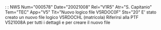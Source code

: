  :  : NWS Num="000578" Date="20021008" Rel="V1R5" Atr="S. Capitanio" Tem="TEC" App="V5" Tit="Nuovo logico file V5RDOC0F" Sts="20"
E' stato creato un nuovo file logico V5RDOCHL (matricola)
Riferirsi alla PTF V521008A per tutti i dettagli e per creare il nuovo file 